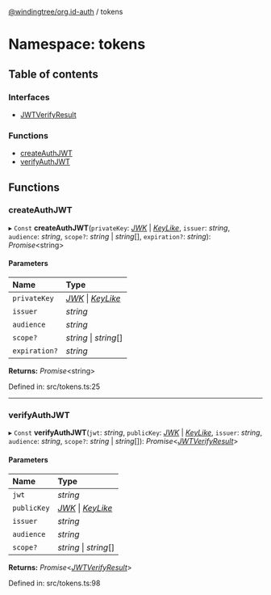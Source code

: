 [@windingtree/org.id-auth](../README.md) / tokens

# Namespace: tokens

## Table of contents

### Interfaces

- [JWTVerifyResult](../interfaces/tokens.jwtverifyresult.md)

### Functions

- [createAuthJWT](tokens.md#createauthjwt)
- [verifyAuthJWT](tokens.md#verifyauthjwt)

## Functions

### createAuthJWT

▸ `Const` **createAuthJWT**(`privateKey`: [*JWK*](../interfaces/keys.jwk.md) \| [*KeyLike*](keys.md#keylike), `issuer`: *string*, `audience`: *string*, `scope?`: *string* \| *string*[], `expiration?`: *string*): *Promise*<string\>

#### Parameters

| Name | Type |
| :------ | :------ |
| `privateKey` | [*JWK*](../interfaces/keys.jwk.md) \| [*KeyLike*](keys.md#keylike) |
| `issuer` | *string* |
| `audience` | *string* |
| `scope?` | *string* \| *string*[] |
| `expiration?` | *string* |

**Returns:** *Promise*<string\>

Defined in: src/tokens.ts:25

___

### verifyAuthJWT

▸ `Const` **verifyAuthJWT**(`jwt`: *string*, `publicKey`: [*JWK*](../interfaces/keys.jwk.md) \| [*KeyLike*](keys.md#keylike), `issuer`: *string*, `audience`: *string*, `scope?`: *string* \| *string*[]): *Promise*<[*JWTVerifyResult*](../interfaces/tokens.jwtverifyresult.md)\>

#### Parameters

| Name | Type |
| :------ | :------ |
| `jwt` | *string* |
| `publicKey` | [*JWK*](../interfaces/keys.jwk.md) \| [*KeyLike*](keys.md#keylike) |
| `issuer` | *string* |
| `audience` | *string* |
| `scope?` | *string* \| *string*[] |

**Returns:** *Promise*<[*JWTVerifyResult*](../interfaces/tokens.jwtverifyresult.md)\>

Defined in: src/tokens.ts:98
